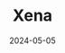 ---
date: 2024-05-05
featured_image: Xena-20240503-2.jpg
title: Xena
description: 
tags: ["xena"]
---